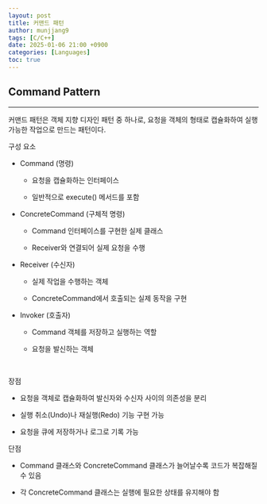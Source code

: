 ```yaml
---
layout: post
title: 커맨드 패턴
author: munjjang9
tags: [C/C++]
date: 2025-01-06 21:00 +0900
categories: [Languages]
toc: true
---
```


## Command Pattern
---
커맨드 패턴은 객체 지향 디자인 패턴 중 하나로, 요청을 객체의 형태로 캡슐화하여 실행 가능한 작업으로 만드는 패턴이다.

구성 요소

- Command (명령)

    - 요청을 캡슐화하는 인터페이스

    - 일반적으로 execute() 메서드를 포함

- ConcreteCommand (구체적 명령)

    - Command 인터페이스를 구현한 실제 클래스

    - Receiver와 연결되어 실제 요청을 수행

- Receiver (수신자)

    - 실제 작업을 수행하는 객체

    - ConcreteCommand에서 호출되는 실제 동작을 구현

- Invoker (호출자)

    - Command 객체를 저장하고 실행하는 역할

    - 요청을 발신하는 객체

<br>

장점

- 요청을 객체로 캡슐화하여 발신자와 수신자 사이의 의존성을 분리

- 실행 취소(Undo)나 재실행(Redo) 기능 구현 가능

- 요청을 큐에 저장하거나 로그로 기록 가능

단점

- Command 클래스와 ConcreteCommand 클래스가 늘어날수록 코드가 복잡해질 수 있음

- 각 ConcreteCommand 클래스는 실행에 필요한 상태를 유지해야 함